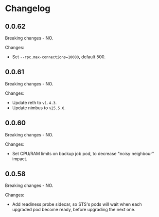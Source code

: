 # Changelog

## 0.0.62
  Breaking changes - NO.

Changes:
- Set `--rpc.max-connections=10000`, default 500.

## 0.0.61
  Breaking changes - NO.

Changes:
- Update reth to `v1.4.3`.
- Update nimbus to `v25.5.0`.

## 0.0.60
  Breaking changes - NO.

Changes:
- Set CPU/RAM limits on backup job pod, to decrease "noisy neighbour" impact.

## 0.0.58
  Breaking changes - NO.

Changes:
- Add readiness probe sidecar, so STS's pods will wait when each upgraded pod become ready, before upgrading the next one.
